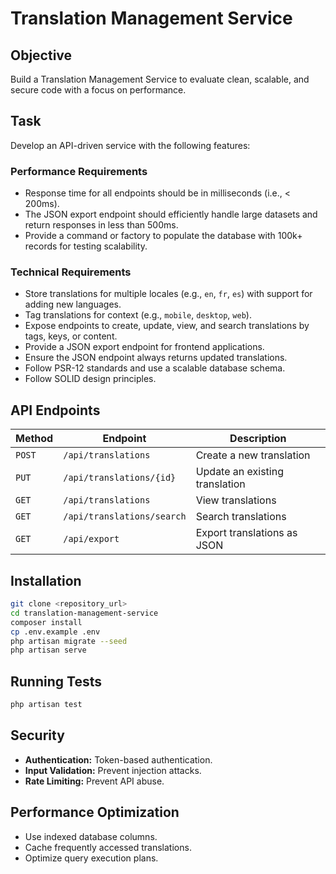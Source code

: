 # Translation Management Service

## Objective
Build a Translation Management Service to evaluate clean, scalable, and secure code with a focus on performance.

## Task
Develop an API-driven service with the following features:

### Performance Requirements
- Response time for all endpoints should be in milliseconds (i.e., < 200ms).
- The JSON export endpoint should efficiently handle large datasets and return responses in less than 500ms.
- Provide a command or factory to populate the database with 100k+ records for testing scalability.

### Technical Requirements
- Store translations for multiple locales (e.g., `en`, `fr`, `es`) with support for adding new languages.
- Tag translations for context (e.g., `mobile`, `desktop`, `web`).
- Expose endpoints to create, update, view, and search translations by tags, keys, or content.
- Provide a JSON export endpoint for frontend applications.
- Ensure the JSON endpoint always returns updated translations.
- Follow PSR-12 standards and use a scalable database schema.
- Follow SOLID design principles.

## API Endpoints
| Method | Endpoint | Description |
|--------|----------|-------------|
| `POST` | `/api/translations` | Create a new translation |
| `PUT` | `/api/translations/{id}` | Update an existing translation |
| `GET` | `/api/translations` | View translations |
| `GET` | `/api/translations/search` | Search translations |
| `GET` | `/api/export` | Export translations as JSON |

## Installation
```sh
git clone <repository_url>
cd translation-management-service
composer install
cp .env.example .env
php artisan migrate --seed
php artisan serve
```

## Running Tests
```sh
php artisan test
```

## Security
- **Authentication:** Token-based authentication.
- **Input Validation:** Prevent injection attacks.
- **Rate Limiting:** Prevent API abuse.

## Performance Optimization
- Use indexed database columns.
- Cache frequently accessed translations.
- Optimize query execution plans.

